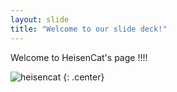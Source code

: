 ```yaml
---
layout: slide
title: "Welcome to our slide deck!"
---
```


Welcome to HeisenCat's page !!!!

![heisencat](https://octodex.github.com/heisencat)
{: .center}
